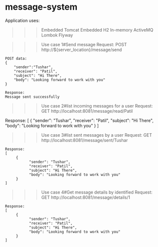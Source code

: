 # message-system

Application uses:
>>>Embedded Tomcat
>>>Embedded H2
>>>In-memory ActiveMQ
>>>Lombok
>>>Flyway


>>>Use case 1#Send message
    Request:
    POST http://${server_location}/message/send

    POST data:
    {
        "sender":"Tushar",
        "receiver": "Patil",
        "subject": "Hi There",
        "body": "Looking forward to work with you"
    }

    Response:
    Message sent successfully

>>>Use case 2#list incoming messages for a user
   Request:
   GET http://localhost:8081/message/read/Patil

   Response:
    [
         {
               "sender": "Tushar",
               "receiver": "Patil",
               "subject": "Hi There",
               "body": "Looking forward to work with you"
         }
    ]

>>>Use case 3#list sent messages by a user
    Request:
    GET http://localhost:8081/message/sent/Tushar

    Response:
    [
         {
               "sender": "Tushar",
               "receiver": "Patil",
               "subject": "Hi There",
               "body": "Looking forward to work with you"
         }
    ]

>>>Use case 4#Get message details by identified
    Request:
    GET http://localhost:8081/message/details/1

    Response:
    [
         {
               "sender": "Tushar",
               "receiver": "Patil",
               "subject": "Hi There",
               "body": "Looking forward to work with you"
         }
    ]